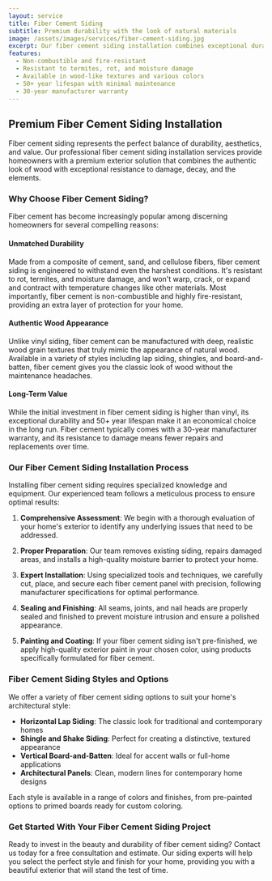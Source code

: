 ```yaml
---
layout: service
title: Fiber Cement Siding
subtitle: Premium durability with the look of natural materials
image: /assets/images/services/fiber-cement-siding.jpg
excerpt: Our fiber cement siding installation combines exceptional durability with the authentic look of wood, providing a premium solution that stands the test of time.
features:
  - Non-combustible and fire-resistant
  - Resistant to termites, rot, and moisture damage
  - Available in wood-like textures and various colors
  - 50+ year lifespan with minimal maintenance
  - 30-year manufacturer warranty
---
```


## Premium Fiber Cement Siding Installation

Fiber cement siding represents the perfect balance of durability, aesthetics, and value. Our professional fiber cement siding installation services provide homeowners with a premium exterior solution that combines the authentic look of wood with exceptional resistance to damage, decay, and the elements.

### Why Choose Fiber Cement Siding?

Fiber cement has become increasingly popular among discerning homeowners for several compelling reasons:

#### Unmatched Durability

Made from a composite of cement, sand, and cellulose fibers, fiber cement siding is engineered to withstand even the harshest conditions. It's resistant to rot, termites, and moisture damage, and won't warp, crack, or expand and contract with temperature changes like other materials. Most importantly, fiber cement is non-combustible and highly fire-resistant, providing an extra layer of protection for your home.

#### Authentic Wood Appearance

Unlike vinyl siding, fiber cement can be manufactured with deep, realistic wood grain textures that truly mimic the appearance of natural wood. Available in a variety of styles including lap siding, shingles, and board-and-batten, fiber cement gives you the classic look of wood without the maintenance headaches.

#### Long-Term Value

While the initial investment in fiber cement siding is higher than vinyl, its exceptional durability and 50+ year lifespan make it an economical choice in the long run. Fiber cement typically comes with a 30-year manufacturer warranty, and its resistance to damage means fewer repairs and replacements over time.

### Our Fiber Cement Siding Installation Process

Installing fiber cement siding requires specialized knowledge and equipment. Our experienced team follows a meticulous process to ensure optimal results:

1. **Comprehensive Assessment**: We begin with a thorough evaluation of your home's exterior to identify any underlying issues that need to be addressed.

2. **Proper Preparation**: Our team removes existing siding, repairs damaged areas, and installs a high-quality moisture barrier to protect your home.

3. **Expert Installation**: Using specialized tools and techniques, we carefully cut, place, and secure each fiber cement panel with precision, following manufacturer specifications for optimal performance.

4. **Sealing and Finishing**: All seams, joints, and nail heads are properly sealed and finished to prevent moisture intrusion and ensure a polished appearance.

5. **Painting and Coating**: If your fiber cement siding isn't pre-finished, we apply high-quality exterior paint in your chosen color, using products specifically formulated for fiber cement.

### Fiber Cement Siding Styles and Options

We offer a variety of fiber cement siding options to suit your home's architectural style:

- **Horizontal Lap Siding**: The classic look for traditional and contemporary homes
- **Shingle and Shake Siding**: Perfect for creating a distinctive, textured appearance
- **Vertical Board-and-Batten**: Ideal for accent walls or full-home applications
- **Architectural Panels**: Clean, modern lines for contemporary home designs

Each style is available in a range of colors and finishes, from pre-painted options to primed boards ready for custom coloring.

### Get Started With Your Fiber Cement Siding Project

Ready to invest in the beauty and durability of fiber cement siding? Contact us today for a free consultation and estimate. Our siding experts will help you select the perfect style and finish for your home, providing you with a beautiful exterior that will stand the test of time.

